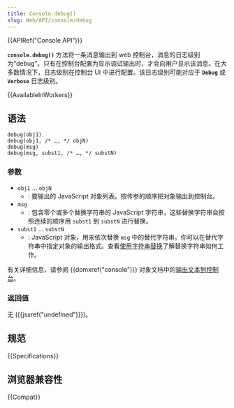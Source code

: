 ```yaml
---
title: Console.debug()
slug: Web/API/console/debug
---
```


{{APIRef("Console API")}}

**`console.debug()`** 方法将一条消息输出到 web 控制台，消息的日志级别为“debug”。只有在控制台配置为显示调试输出时，才会向用户显示该消息。在大多数情况下，日志级别在控制台 UI 中进行配置。该日志级别可能对应于 **`Debug`** 或 **`Verbose`** 日志级别。

{{AvailableInWorkers}}

## 语法

```js-nolint
debug(obj1)
debug(obj1, /* …, */ objN)
debug(msg)
debug(msg, subst1, /* …, */ substN)
```

### 参数

- `obj1` … `objN`
  - : 要输出的 JavaScript 对象列表。按传参的顺序把对象输出到控制台。
- `msg`
  - : 包含零个或多个替换字符串的 JavaScript 字符串，这些替换字符串会按照连续的顺序用 `subst1` 到 `substN` 进行替换。
- `subst1` … `substN`
  - : JavaScript 对象，用来依次替换 `msg` 中的替代字符串。你可以在替代字符串中指定对象的输出格式。查看[使用字符串替换](/zh-CN/docs/Web/API/console#使用字符串替换)了解替换字符串如何工作。

有关详细信息，请参阅 {{domxref("console")}} 对象文档中的[输出文本到控制台](/zh-CN/docs/Web/API/console#输出文本到控制台)。

### 返回值

无 ({{jsxref("undefined")}})。

## 规范

{{Specifications}}

## 浏览器兼容性

{{Compat}}
